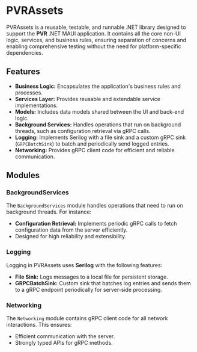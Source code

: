 # PVRAssets

PVRAssets is a reusable, testable, and runnable .NET library designed to support the **PVR** .NET MAUI application. It contains all the core non-UI logic, services, and business rules, ensuring separation of concerns and enabling comprehensive testing without the need for platform-specific dependencies.

## Features

- **Business Logic:** Encapsulates the application's business rules and processes.
- **Services Layer:** Provides reusable and extendable service implementations.
- **Models:** Includes data models shared between the UI and back-end logic.
- **Background Services:** Handles operations that run on background threads, such as configuration retrieval via gRPC calls.
- **Logging:** Implements Serilog with a file sink and a custom gRPC sink (`GRPCBatchSink`) to batch and periodically send logged entries.
- **Networking:** Provides gRPC client code for efficient and reliable communication.

## Modules

### BackgroundServices

The `BackgroundServices` module handles operations that need to run on background threads. For instance:
- **Configuration Retrieval:** Implements periodic gRPC calls to fetch configuration data from the server efficiently.
- Designed for high reliability and extensibility.

### Logging

Logging in PVRAssets uses **Serilog** with the following features:
- **File Sink:** Logs messages to a local file for persistent storage.
- **GRPCBatchSink:** Custom sink that batches log entries and sends them to a gRPC endpoint periodically for server-side processing.

### Networking

The `Networking` module contains gRPC client code for all network interactions. This ensures:
- Efficient communication with the server.
- Strongly typed APIs for gRPC methods.